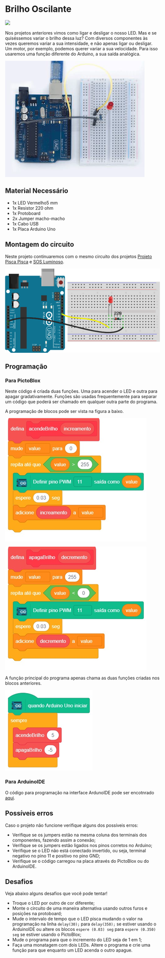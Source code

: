 # Brilho Oscilante

<div style="display: inline_block">
  <img src="https://img.shields.io/badge/Arduino-Uno-blue">
</div>

Nos projetos anteriores vimos como ligar e desligar o nosso LED. Mas e se quiséssemos variar o brilho dessa luz? Com diversos componentes às vezes queremos variar a sua intensidade, e não apenas ligar ou desligar. Um motor, por exemplo, podemos querer variar a sua velocidade. Para isso usaremos uma função diferente do Arduino, a sua saída analógica.

![LEDblink](img/im1.png)

## Material Necessário

- 1x LED Vermelho5 mm
- 1x Resistor 220 ohm
- 1x Protoboard
- 2x Jumper macho-macho
- 1x Cabo USB
- 1x Placa Arduino Uno

## Montagem do circuito

Neste projeto continuaremos com o mesmo circuito dos projetos [Projeto Pisca Pisca](/Projeto01/README.md) e [SOS Luminoso](/Projeto02/README.md).

![montageExample](img/im2.png)

## Programação

### Para PictoBlox

Neste código é criada duas funções. Uma para acender o LED e outra para apagar gradativamente. Funções são usadas frequentemente para separar um código que poderá ser chamado em qualquer outra parte do programa.

A programação de blocos pode ser vista na figura a baixo.

![montageExample](PictoBlox/pb2.png)

![montageExample](PictoBlox/pb3.png)

A função principal do programa apenas chama as duas funções criadas nos blocos anteriores.

![montageExample](PictoBlox/pb.png)

### Para ArduinoIDE

O código para programação na interface ArdunoIDE pode ser encotnrado [aqui](ArduinoIDE/ArduinoIDE.cpp).

## Possíveis erros

Caso o projeto não funcione verifique alguns dos possíveis erros:

- Verifique se os jumpers estão na mesma coluna dos terminais dos componentes, fazendo assim a conexão;
- Verifique se os jumpers estão ligados nos pinos corretos no Arduino;
- Verifique se o LED não está conectado invertido, ou seja, terminal negativo no pino 11 e positivo no pino GND;
- Verifique se o código carregou na placa através do PictoBlox ou do ArduinoIDE.

## Desafios

Veja abaixo alguns desafios que você pode tentar!

- Troque o LED por outro de cor diferente;
- Monte o circuito de uma maneira alternativa usando outros furos e posições na protoboard;
- Mude o intervalo de tempo que o LED pisca mudando o valor na programação na linha `delay(30);` para `delay(350);` se estiver usando o ArduinoIDE ou altere os blocos `espere (0.03) seg` para `espere (0.350) seg` se estiver usando o PictoBlox;
- Mude o programa para que o incremento do LED seja de 1 em 1;
- Faça uma monatagem com dois LEDs. Altere o programa e crie uma função para que enquanto um LED acenda o outro apague.
